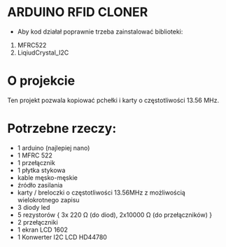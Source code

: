 # ARDUINO RFID CLONER

-   Aby kod działał poprawnie trzeba zainstalować biblioteki:

1. MFRC522
2. LiqiudCrystal_I2C

# O projekcie

Ten projekt pozwala kopiować pchełki i karty o częstotliwości 13.56 MHz.

# Potrzebne rzeczy:

-   1 arduino (najlepiej nano)
-   1 MFRC 522
-   1 przełącznik
-   1 płytka stykowa
-   kable męsko-męskie
-   źródło zasilania
-   karty / breloczki o częstotliwości 13.56MHz z możliwością wielokrotnego zapisu
-   3 diody led
-   5 rezystorów { 3x 220 Ω (do diod), 2x10000 Ω (do przełączników) }
-   2 przełączniki
-   1 ekran LCD 1602
-   1 Konwerter I2C LCD HD44780
